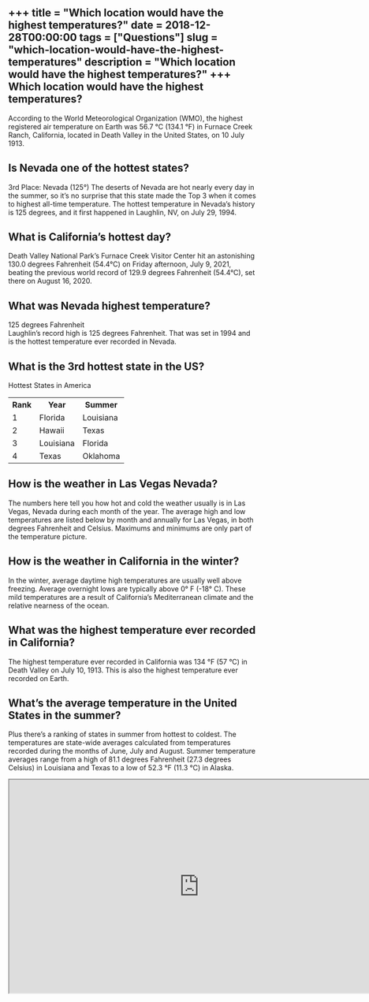 +++
title = "Which location would have the highest temperatures?"
date = 2018-12-28T00:00:00
tags = ["Questions"]
slug = "which-location-would-have-the-highest-temperatures"
description = "Which location would have the highest temperatures?"
+++
Which location would have the highest temperatures?
---------------------------------------------------

According to the World Meteorological Organization (WMO), the highest registered air temperature on Earth was 56.7 °C (134.1 °F) in Furnace Creek Ranch, California, located in Death Valley in the United States, on 10 July 1913.

Is Nevada one of the hottest states?
------------------------------------

3rd Place: Nevada (125°) The deserts of Nevada are hot nearly every day in the summer, so it’s no surprise that this state made the Top 3 when it comes to highest all-time temperature. The hottest temperature in Nevada’s history is 125 degrees, and it first happened in Laughlin, NV, on July 29, 1994.

What is California’s hottest day?
---------------------------------

Death Valley National Park’s Furnace Creek Visitor Center hit an astonishing 130.0 degrees Fahrenheit (54.4°C) on Friday afternoon, July 9, 2021, beating the previous world record of 129.9 degrees Fahrenheit (54.4°C), set there on August 16, 2020.

What was Nevada highest temperature?
------------------------------------

125 degrees Fahrenheit  
Laughlin’s record high is 125 degrees Fahrenheit. That was set in 1994 and is the hottest temperature ever recorded in Nevada.

What is the 3rd hottest state in the US?
----------------------------------------

Hottest States in America

<table><tr><th>Rank</th><th>Year</th><th>Summer</th></tr><tr><td>1</td><td>Florida</td><td>Louisiana</td></tr><tr><td>2</td><td>Hawaii</td><td>Texas</td></tr><tr><td>3</td><td>Louisiana</td><td>Florida</td></tr><tr><td>4</td><td>Texas</td><td>Oklahoma</td></tr></table>

How is the weather in Las Vegas Nevada?
---------------------------------------

The numbers here tell you how hot and cold the weather usually is in Las Vegas, Nevada during each month of the year. The average high and low temperatures are listed below by month and annually for Las Vegas, in both degrees Fahrenheit and Celsius. Maximums and minimums are only part of the temperature picture.

How is the weather in California in the winter?
-----------------------------------------------

In the winter, average daytime high temperatures are usually well above freezing. Average overnight lows are typically above 0° F (-18° C). These mild temperatures are a result of California’s Mediterranean climate and the relative nearness of the ocean.

What was the highest temperature ever recorded in California?
-------------------------------------------------------------

The highest temperature ever recorded in California was 134 °F (57 °C) in Death Valley on July 10, 1913. This is also the highest temperature ever recorded on Earth.

What’s the average temperature in the United States in the summer?
------------------------------------------------------------------

Plus there’s a ranking of states in summer from hottest to coldest. The temperatures are state-wide averages calculated from temperatures recorded during the months of June, July and August. Summer temperature averages range from a high of 81.1 degrees Fahrenheit (27.3 degrees Celsius) in Louisiana and Texas to a low of 52.3 °F (11.3 °C) in Alaska.

<iframe allow="accelerometer; autoplay; clipboard-write; encrypted-media; gyroscope; picture-in-picture" allowfullscreen="" class="__youtube_prefs__  epyt-is-override  no-lazyload" data-no-lazy="1" data-origheight="433" data-origwidth="770" data-skipgform_ajax_framebjll="" height="433" id="_ytid_27268" loading="lazy" src="https://www.youtube.com/embed/IS1nYwmGRkc?enablejsapi=1&autoplay=0&cc_load_policy=0&cc_lang_pref=&iv_load_policy=1&loop=0&modestbranding=0&rel=1&fs=1&playsinline=0&autohide=2&theme=dark&color=red&controls=1&" title="YouTube player" width="770"></iframe>